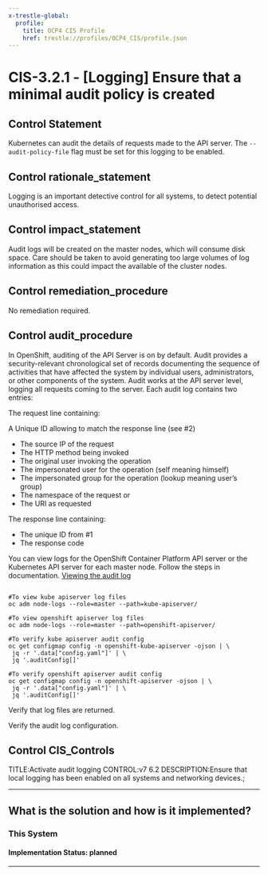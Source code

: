 ```yaml
---
x-trestle-global:
  profile:
    title: OCP4 CIS Profile
    href: trestle://profiles/OCP4_CIS/profile.json
---
```


# CIS-3.2.1 - \[Logging\] Ensure that a minimal audit policy is created

## Control Statement

Kubernetes can audit the details of requests made to the API server. The `--audit-policy-file` flag must be set for this logging to be enabled.

## Control rationale_statement

Logging is an important detective control for all systems, to detect potential unauthorised access.

## Control impact_statement

Audit logs will be created on the master nodes, which will consume disk space. Care should be taken to avoid generating too large volumes of log information as this could impact the available of the cluster nodes.

## Control remediation_procedure

No remediation required.

## Control audit_procedure

In OpenShift, auditing of the API Server is on by default. Audit provides a security-relevant chronological set of records documenting the sequence of activities that have affected the system by individual users, administrators, or other components of the system. Audit works at the API server level, logging all requests coming to the server. Each audit log contains two entries:

The request line containing:

A Unique ID allowing to match the response line (see #2)
- The source IP of the request
- The HTTP method being invoked
- The original user invoking the operation
- The impersonated user for the operation (self meaning himself)
- The impersonated group for the operation (lookup meaning user’s group)
- The namespace of the request or <none>
- The URI as requested

The response line containing:
- The unique ID from #1
- The response code

You can view logs for the OpenShift Container Platform API server or the Kubernetes API server for each master node. Follow the steps in documentation. [Viewing the audit log](https://docs.openshift.com/container-platform/4.5/nodes/nodes/nodes-nodes-audit-log.html#nodes-nodes-audit-log-basic-viewing_nodes-nodes-audit-log)

```

#To view kube apiserver log files
oc adm node-logs --role=master --path=kube-apiserver/

#To view openshift apiserver log files
oc adm node-logs --role=master --path=openshift-apiserver/

#To verify kube apiserver audit config
oc get configmap config -n openshift-kube-apiserver -ojson | \
 jq -r '.data["config.yaml"]' | \
 jq '.auditConfig[]'

#To verify openshift apiserver audit config
oc get configmap config -n openshift-apiserver -ojson | \
 jq -r '.data["config.yaml"]' | \
 jq '.auditConfig[]'
```

Verify that log files are returned. 

Verify the audit log configuration.

## Control CIS_Controls

TITLE:Activate audit logging CONTROL:v7 6.2 DESCRIPTION:Ensure that local logging has been enabled on all systems and networking devices.;

______________________________________________________________________

## What is the solution and how is it implemented?

<!-- For implementation status enter one of: implemented, partial, planned, alternative, not-applicable -->

<!-- Note that the list of rules under ### Rules: is read-only and changes will not be captured after assembly to JSON -->

### This System

<!-- Add implementation prose for the main This System component for control: CIS-3.2.1 -->

#### Implementation Status: planned

______________________________________________________________________
